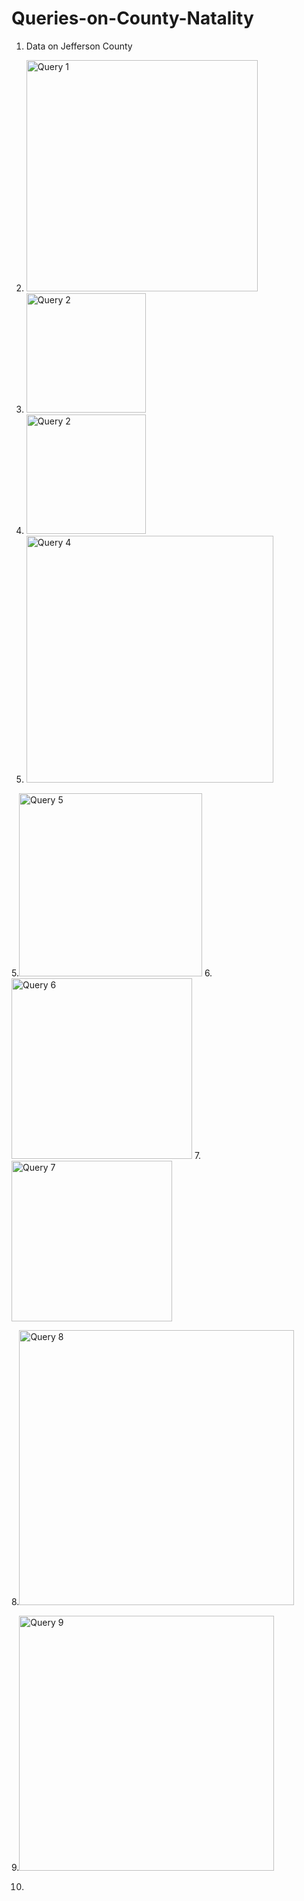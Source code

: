 # Queries-on-County-Natality
1. Data on Jefferson County
2. <img width="370" alt="Query 1" src="https://user-images.githubusercontent.com/100989741/156872896-dd2d2c31-b447-4a0d-924a-5f8c74bb42de.png">

2. <img width="191" alt="Query 2" src="https://user-images.githubusercontent.com/100989741/156873045-041876eb-87cd-4e02-9b8b-da5318105fdd.png">
3. <img width="191" alt="Query 2" src="https://user-images.githubusercontent.com/100989741/156873161-1c28fb23-03dd-4370-a6df-3ee923d2a0de.png">
4. <img width="395" alt="Query 4" src="https://user-images.githubusercontent.com/100989741/156873285-ec88a369-1b16-477c-92d4-cb4603196b80.png">
5.<img width="293" alt="Query 5" src="https://user-images.githubusercontent.com/100989741/156873506-c4ff52f8-e824-4f47-a8f5-fc89842dc035.png">
6. <img width="289" alt="Query 6" src="https://user-images.githubusercontent.com/100989741/156873650-17863383-ad26-4261-b340-976248c0f90f.png">
7.<img width="257" alt="Query 7" src="https://user-images.githubusercontent.com/100989741/156873764-275222c0-e456-4ccd-abf2-36a88678674a.png">

8.<img width="440" alt="Query 8" src="https://user-images.githubusercontent.com/100989741/156875847-0c328480-6009-421e-9ecb-18a7a5d6aa1a.png">

9.<img width="408" alt="Query 9" src="https://user-images.githubusercontent.com/100989741/156876020-f0ecf5f8-ff6c-4e03-8e7a-fc2f9b76942e.png">

10.
